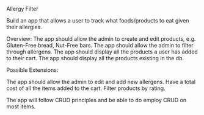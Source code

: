 Allergy Filter

Build an app that allows a user to track what foods/products to eat given their allergies.

Overview:
The app should allow the admin to create and edit products, e.g. Gluten-Free bread, Nut-Free bars.
The app should allow the admin to filter through allergens.
The app should display all the products a user has added to their cart.
The app should display all the products existing in the db.

Possible Extensions:

The app should allow the admin to edit and add new allergens.
Have a total cost of all the items added to the cart.
Filter products by rating.

The app will follow CRUD principles and be able to do employ CRUD on most items.